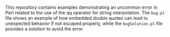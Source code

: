 This repository contains examples demonstrating an uncommon error in Perl related to the use of the qq operator for string interpolation. The `bug.pl` file shows an example of how embedded double quotes can lead to unexpected behavior if not escaped properly, while the `bugSolution.pl` file provides a solution to avoid the error. 